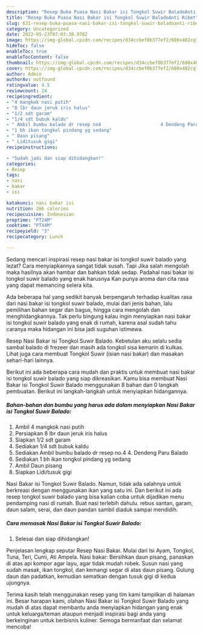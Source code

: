 ```yaml
---
description: "Resep Buka Puasa Nasi Bakar isi Tongkol Suwir BaladoAnti Ribet"
title: "Resep Buka Puasa Nasi Bakar isi Tongkol Suwir BaladoAnti Ribet"
slug: 631-resep-buka-puasa-nasi-bakar-isi-tongkol-suwir-baladoanti-ribet
category: Uncategorized
date: 2022-05-23T07:03:38.978Z
image: https://img-global.cpcdn.com/recipes/d34ccbef0b377ef2/680x482cq70/nasi-bakar-isi-tongkol-suwir-balado-foto-resep-utama.jpg
hideToc: false
enableToc: true
enableTocContent: false
thumbnail: https://img-global.cpcdn.com/recipes/d34ccbef0b377ef2/680x482cq70/nasi-bakar-isi-tongkol-suwir-balado-foto-resep-utama.jpg
cover: https://img-global.cpcdn.com/recipes/d34ccbef0b377ef2/680x482cq70/nasi-bakar-isi-tongkol-suwir-balado-foto-resep-utama.jpg
author: Admin
authorAv: notfound
ratingvalue: 4.5
reviewcount: 24
recipeingredient:
- "4 mangkok nasi putih"
- "8 lbr daun jeruk iris halus"
- "1/2 sdt garam"
- "1/4 sdt bubuk kaldu"
- " Ambil bumbu balado dr resep no4                      4 Dendeng Paru Balado"
- "1 bh ikan tongkol pindang yg sedang"
- " Daun pisang"
- " Liditusuk gigi"
recipeinstructions:

- "Sudah jadi dan siap dihidangkan!"
categories:
- Resep
tags:
- nasi
- bakar
- isi

katakunci: nasi bakar isi 
nutrition: 266 calories
recipecuisine: Indonesian
preptime: "PT24M"
cooktime: "PT44M"
recipeyield: "3"
recipecategory: Lunch

---
```



Sedang mencari inspirasi resep nasi bakar isi tongkol suwir balado yang lezat? Cara menyiapkannya sangat tidak susah. Tapi Jika salah mengolah maka hasilnya akan hambar dan bahkan tidak sedap. Padahal nasi bakar isi tongkol suwir balado yang enak harusnya Kan punya aroma dan cita rasa yang dapat memancing selera kita.


Ada beberapa hal yang sedikit banyak berpengaruh terhadap kualitas rasa dari nasi bakar isi tongkol suwir balado, mulai dari jenis bahan, lalu pemilihan bahan segar dan bagus, hingga cara mengolah dan menghidangkannya. Tak perlu bingung kalau ingin menyiapkan nasi bakar isi tongkol suwir balado yang enak di rumah, karena asal sudah tahu caranya maka hidangan ini bisa jadi suguhan istimewa.

Resep Nasi Bakar isi Tongkol Suwir Balado. Kebetulan aku selalu sedia sambal balado di frezeer dan masih ada tongkol sisa kemarin di kulkas. Lihat juga cara membuat Tongkol Suwir (isian nasi bakar) dan masakan sehari-hari lainnya.


Berikut ini ada beberapa cara mudah dan praktis untuk membuat nasi bakar isi tongkol suwir balado yang siap dikreasikan. Kamu bisa membuat Nasi Bakar isi Tongkol Suwir Balado menggunakan 8 bahan dan 0 langkah pembuatan. Berikut ini langkah-langkah untuk menyiapkan hidangannya.

<!--inarticleads1-->

##### Bahan-bahan dan bumbu yang harus ada dalam menyiapkan Nasi Bakar isi Tongkol Suwir Balado:

1. Ambil 4 mangkok nasi putih
1. Persiapkan 8 lbr daun jeruk iris halus
1. Siapkan 1/2 sdt garam
1. Sediakan 1/4 sdt bubuk kaldu
1. Sediakan  Ambil bumbu balado dr resep no.4                      4. Dendeng Paru Balado
1. Sediakan 1 bh ikan tongkol pindang yg sedang
1. Ambil  Daun pisang
1. Siapkan  Lidi/tusuk gigi


Nasi Bakar isi Tongkol Suwir Balado. Namun, tidak ada salahnya untuk berkreasi dengan menggunakan ikan yang satu ini. Dan berikut ini ada resep tongkol suwir balado yang bisa kalian coba untuk dijadikan menu pendamping nasi di rumah. Buat nasi terlebih dahulu. rebus santan, garam, daun salam, serai, dan daun pandan sambil diaduk sampai mendidih. 

<!--inarticleads2-->

##### Cara memasak Nasi Bakar isi Tongkol Suwir Balado:


1. Selesai dan siap dihidangkan!

Penjelasan lengkap seputar Resep Nasi Bakar. Mulai dari Isi Ayam, Tongkol, Tuna, Teri, Cumi, Ati Ampela. Nasi bakar: Bersihkan daun pisang, panaskan di atas api kompor agar layu, agar tidak mudah robek. Susun nasi yang sudah masak, ikan tongkol, dan kemangi segar di atas daun pisang. Gulung daun dan padatkan, kemudian sematkan dengan tusuk gigi di kedua ujungnya. 

Terima kasih telah menggunakan resep yang tim kami tampilkan di halaman ini. Besar harapan kami, olahan Nasi Bakar isi Tongkol Suwir Balado yang mudah di atas dapat membantu anda menyiapkan hidangan yang enak untuk keluarga/teman ataupun menjadi inspirasi bagi anda yang berkeinginan untuk berbisnis kuliner. Semoga bermanfaat dan selamat mencoba!
